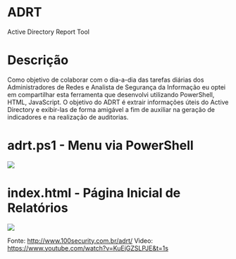 # ADRT

Active Directory Report Tool

# Descrição
Como objetivo de colaborar com o dia-a-dia das tarefas diárias dos Administradores de Redes e Analista de Segurança da Informação eu optei em compartilhar esta ferramenta que desenvolvi utilizando PowerShell, HTML, JavaScript. O objetivo do ADRT é extrair informações úteis do Active Directory e exibir-las de forma amigável a fim de auxiliar na geração de indicadores e na realização de auditorias.

# adrt.ps1 - Menu via PowerShell
![](http://www.100security.com.br/wp-content/uploads/2018/07/adrt-02.jpg)

# index.html - Página Inicial de Relatórios
![](http://www.100security.com.br/wp-content/uploads/2018/07/adrt08.jpg)

Fonte: http://www.100security.com.br/adrt/
Vìdeo: https://www.youtube.com/watch?v=KuEjGZSLPJE&t=1s

